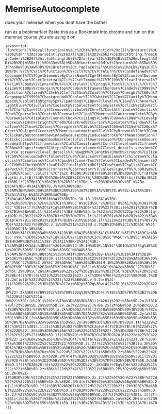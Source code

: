 # MemriseAutocomplete
does your memrise when you dont have the bother

run as a bookmarklet
Paste this as a Bookmark into chrome and run on the memrise course you are using it on

```javascript:(function()%7Beval(function(m%2Cc%2Ch)%7Bfunction%20z(i)%7Breturn(i%3C%2062%3F''%3Az(parseInt(i%2F62)))%2B((i%3Di%2562)%3E35%3FString.fromCharCode(i%2B29)%3Ai.toString(36))%7Dfor(var%20i%3D0%3Bi%3C%20m.length%3Bi%2B%2B)h%5Bz(i)%5D%3Dm%5Bi%5D%3Bfunction%20d(w)%7Breturn%20h%5Bw%5D%3Fh%5Bw%5D%3Aw%3B%7D%3Breturn%20c.replace(%2F%5Cb%5Cw%2B%5Cb%2Fg%2Cd)%3B%7D('%7C%7C%7C%7Cfunction%7C%7Ccl%7C%7C%7Creturn%7C%7Cundefined%7C%7Cdocument%7C%7CgetElementsByClassName%7CgetElementById%7CcontentDocument%7C%7Cvar%7CsetInterval%7Cif%7CsetTimeout%7C%7C100%7CclearInterval%7C%7C10%7Cbody%7CinnerHTML%7C%7Cstyle%7C%7Cprog%7Cfont%7C%7C%7C%7C%7C%7Csize%7C100px%7Cmargin%7Ctop%7C50px%7Cframe%7Cborder%7Cindex%7C99999%7Cposition%7Cfixed%7C35vh%7Cleft%7C5vw%7Cwidth%7C45vw%7Cheight%7C60vh%7Cacpopup%7C9999%7Cbackground%7Ccolor%7C%7Cwhite%7C17px%7Cfamily%7CMonospace%7Csolidlightgray5px%7Cpadding%7C10px%7Clevels%7Clevel%7Chover%7Clightblue%7Cdivclass%7Cselectp%7CSelectsettocomplete%7Cclick%7Cdiv%7Clvs%7Cfor%7Cin%7Ctry%7CremoveAttribute%7Chref%7CsetAttribute%7Conclick%7Cbe%7CparseInt%7Ccatch%7Cconsole%7Clog%7CMemrise%7CAutocomplete%7CBy%7CBrownie%7Cdisplay%7Cnone%7Cbox%7Csizing%7C5vh%7C90vw%7C90vh%7CLevelprogress%7C4vh%7Cright%7Cred%7Cdarkred%7Ccursor%7Cpointer%7Cwindow%7Clocation%7CClose%7Cclass%7Cprogress%7C10vh%7C25vw%7C60vw%7C15vh%7C20px%7Ctext%7Calign%7Ccenter%7CMemriseautomation%7Cv1%7CbyBrownie%7Cbr%7CDontclickanybuttonsonthewindowbecauseitmayinduceastrokefortheautomation%7CClickcloseandreopenbookmarklettofullflowersession%7CUncompressedsourcecodeathttps%7Ciframeclass%7Cid%7Cansiframe%7Csrc%7Clevelnum%7Ciframe%7C50vw%7Capriframe%7Chttps%7Csource_element%7Clevel_details_session%7Csource_screen%7Clevel_details%7ChXwgbM%7Clength%7CMath%7Cround%7Cslice%7C50%7Cansloaded%7Cfalse%7Ctrue%7CansJson%7CansElems%7Cchildren%7CclassList%7Ccontains%7Ccol%7Cpush%7CinnerText%7Celse%7CLoaded%7Canswers%7CcJTVkM%7CbcYkMR%7CiJeaEf%7Cfinally%7CiUBGfj%7CcwPimx%7Csplit%7Cans%7CgaPucC%7CfindIndex%7Ccorrect%7Ccorrectarr%7Cvalue%7CguQYfh%7CbDRJye%7CjyOuMz%7Casl'.split('%7C')%2C'4%206(A%2CB)%7B9%20(B%3D%3Db%3Fd.f(A)%3Ad.g(A).h.f(B))%3B%7D4%20w(A%2CB%2CC)%7Bj%20D%3Dk(4()%7Bl(A())%7Bm(B%2Co)%3Bl(!C)%7Bp(D)%3B%7D%7D%7D%2Cr)%7Dd.s.t%2B%3D%60%3Cv%3E.x%7By-E%3AF%3BG-H%3AI%3B%7D.J%7BK%3A0%3Bz-L%3AM%3BN%3AO%3BH%3AP%3BQ%3AR%3BS%3AT%3BU%3AV%3B%7D.W%7Bz-L%3AX%3BY-Z%3A11%3By-E%3A12%3BN%3AO%3By-13%3A14%3BK%3A15%3B16%3A17%3B%7Ds.18.18.19%3A1a%7BY-Z%3A1b%3B%7D%3C%2Fv%3E%3C1c%3D%5C'W%201d%5C'v%3D%5C'H%3A17%3BQ%3A17%3B%5C'%3E1e(1f)%3A%3C%2F1g%3E%60%3B1h%3D6(%2219%22)%3B1i(e%201j%201h)%7B1k%7B1h%5Be%5D.1l(%221m%22)%3B1h%5Be%5D.1n(%221o%22%2C%221p(%22%2B(1q(e)%2B1)%2B%22)%22)%3B%7D1r%7B%7D%7D1s.1t(%221u%201v%201w%201x%22)%3B4%201p(A)%7B1i(e%201j%201h)%7B1k%7B1h%5Be%5D.1l(%221o%22)%3B%7D1r%7B%7D%7D6(%221d%22)%5B0%5D.v.1y%3D%221z%22%3Bd.s.t%2B%3D%60%3C1c%3D%5C'W%5C'v%3D%5C'1A-1B%3AK-1A%3BH%3A1C%3BQ%3AR%3BS%3A1D%3BU%3A1E%3B16%3A1C%3B%5C'%3E1F%3A%3C1c%3D%5C'x%5C'%3E0%25%3C%2F1g%3E%3C%2F1g%3E%3C1c%3D%5C'W%5C'v%3D%5C'H%3A1G%3B1H%3AR%3BZ%3A11%3BY-Z%3A1I%3BK-Z%3A1J%3Bz-L%3AM%3B1K%3A1L%3B%5C'%201o%3D%5C'1M.1N%3D1M.1N%5C'%3E1O%3C%2F1g%3E%3C1g%201P%3D%5C'1Q%5C'%20v%3D%5C'N%3AO%3Bz-L%3AM%3BH%3A1R%3BQ%3A1S%3BS%3A1T%3BU%3A1U%3By-E%3A1V%3B16%3A1V%3B1W-1X%3A1Y%3B%5C'%3E1Z(20.1)21%3C22%3E23%3C22%3E24!%3C22%3E25%3A%3C26%3D%5C'J%5C'27%3D%5C'28%5C'29%3D%5C'%60%20%2B%201M.1N%20%2B%202a%20%2B%20%60%2F%5C'%3E%3C%2F2b%3E%3C26%3D%5C'J%5C'v%3D%5C'Q%3A2c%3B%5C'27%3D%5C'2d%5C'29%3D%5C'2e%3A%2BA%2B%22%262f%3D2g%262h%3D2i%5C'%3E%3C%2F2b%3E%22%3Bk(4()%7Bl(6(%222d%22%2C%222j%22).2k!%3D0)%7B6(%22x%22)%5B0%5D.t%3D2l.2m(1q(6(%222d%22%2C%222j%22)%5B0%5D.v.S.2n(0%2C-1)))%2B%22%25%22%3B%7D%7D%2C2o)%3B2p%3D2q%3Bw(4()%7Bl(6(%2228%22%2C%221W-1W%22).2k%3E0)%7B9%202r%3B%7D9%202q%3B%7D%2C4()%7B2s%3D%7B%7D%3B2t%3D6(%2228%22%2C%221W-1W%22)%3B1i(e%201j%202t)%7Ba%3D%5B%5D%3B1i(c%201j%202t%5Be%5D.2u)%7B1k%7Bl(2t%5Be%5D.2u%5Bc%5D.2v.2w(%222x%22))%7Ba.2y(2t%5Be%5D.2u%5Bc%5D.2z)%3B%7D%7D1r%7B%7D%7Dl(a.2k%3D%3D2)%7Bl(2s%5Ba%5B0%5D%5D%3D%3Db)%7B2s%5Ba%5B0%5D%5D%3D%5Ba%5B1%5D%5D%3B%7D2A%20%7B2s%5Ba%5B0%5D%5D.2y(a%5B1%5D)%3B%7Dl(2s%5Ba%5B1%5D%5D%3D%3Db)%7B2s%5Ba%5B1%5D%5D%3D%5Ba%5B0%5D%5D%3B%7D2A%20%7B2s%5Ba%5B1%5D%5D.2y(a%5B0%5D)%3B%7D%7D%7D1s.1t(%222B%202C%3A%22)%3B1s.1t(2s)%3B2p%3D2r%3B%7D%2C2q)w(4()%7B1k%7Bl(6(%222d%22%2C%222D%22).2k%3D%3D0%26%266(%222d%22%2C%222E%22).2k%3D%3D0)%7B6(%222d%22%2C%222F%22)%5B0%5D.1f()%7D%7D1r%7B%7D2G%7B%7D9%20(6(%222d%22%2C%222H%22).2k%3E0%26%262p)%3B%7D%2C4()%7Bl(6(%222d%22%2C%222I%22).2k!%3D0)%7Bu%3D6(%222d%22%2C%222I%22)%5B0%5D.2z.2J(%22%5C%5Cn%22)%3Bl(u.2k%3D%3D8)%7B2K%3D%5Bu%5B1%5D%2Cu%5B3%5D%2Cu%5B5%5D%2Cu%5B7%5D%2C%5D%3B%7D2A%20%7B2K%3Du%3B%7Dq%3D6(%222d%22%2C%222L%22)%5B0%5D.2z%3B6(%222d%22%2C%222I%22)%5B0%5D.2u%5B2K.2M(4(e)%7B2N%3D2q%3B2O%3D2s%5Bq%5D%3B1i(i%201j%202O)%7Bl(e%3D%3D2O%5Bi%5D)%7B2N%3D2r%3B%7D%7D9%202N%3B%7D)%5D.2u%5B0%5D.1f()%7D2A%20l(6(%222d%22%2C%222D%22).2k%3E0)%7Bq%3D6(%222d%22%2C%222L%22)%5B0%5D.2z%3B6(%222d%22%2C%222D%22)%5B0%5D.2P%3D2s%5Bq%5D%5B0%5D.2n(0%2C-1)%3B2K%3D6(%222d%22%2C%222Q%22)%5B0%5D.2z.2J(%22%5C%5Cn%22)%3B6(%222d%22%2C%222Q%22)%5B0%5D.2u%5B2K.2M(4(e)%7B9%20e%3D%3D2s%5Bq%5D%5B0%5D.2n(-1)%3B%7D)%5D.1f()%3B%7D2A%20l(6(%222d%22%2C%222R%22).2k%3E0)%7Bq%3D6(%222d%22%2C%222L%22)%5B0%5D.2z%3B2K%3D6(%222d%22%2C%222S%22)%5B0%5D.2z.2J(%22%5C%5Cn%22)%3B2T%3D2s%5Bq%5D%5B0%5D.2J(%22%20%22)%3B1s.1t(2T)%3B1i(i%201j%202T)%7B6(%222d%22%2C%222S%22)%5B0%5D.2u%5B2K.2M(4(e)%7B9%20e%3D%3D2T%5Bi%5D%3B%7D)%5D.1f()%3B%7D%7D%7D%2C2r)%7D'%2C%7B%7D))%7D)()```
